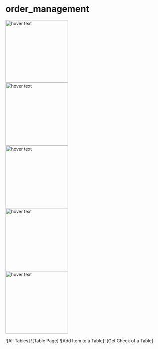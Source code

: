 # order_management
<div class="row">
  <div class="column">
    <img src="http://leventguner.net/order_management/main_menu.png" width="200" title="hover text">
  </div>
  <div class="column">
    <img src="http://leventguner.net/order_management/all_tables.png" width="200" title="hover text">
  </div>
  <div class="column">
    <img src="http://leventguner.net/order_management/table.png" width="200" title="hover text">
  </div>
</div>

<div class="row">
  <div class="column">
    <img src="http://leventguner.net/order_management/table_add_item.png" width="200" title="hover text">
  </div>
  <div class="column">
    <img src="http://leventguner.net/order_management/table_get_check.png" width="200" title="hover text">
  </div>
</div>





![All Tables]
![Table Page]
![Add Item to a Table]
![Get Check of a Table]
